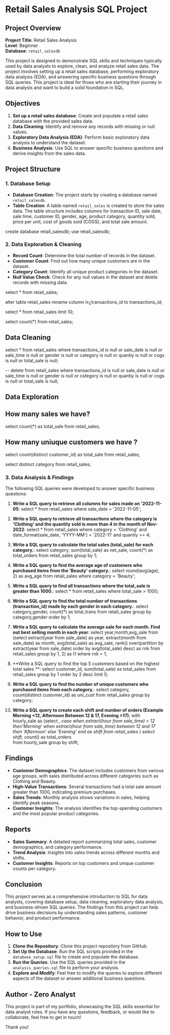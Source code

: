 # Retail Sales Analysis SQL Project

## Project Overview

**Project Title**: Retail Sales Analysis  
**Level**: Beginner  
**Database**: `retail_salesdb`

This project is designed to demonstrate SQL skills and techniques typically used by data analysts to explore, clean, and analyze retail sales data. The project involves setting up a retail sales database, performing exploratory data analysis (EDA), and answering specific business questions through SQL queries. This project is ideal for those who are starting their journey in data analysis and want to build a solid foundation in SQL.

## Objectives

1. **Set up a retail sales database**: Create and populate a retail sales database with the provided sales data.
2. **Data Cleaning**: Identify and remove any records with missing or null values.
3. **Exploratory Data Analysis (EDA)**: Perform basic exploratory data analysis to understand the dataset.
4. **Business Analysis**: Use SQL to answer specific business questions and derive insights from the sales data.

## Project Structure

### 1. Database Setup

- **Database Creation**: The project starts by creating a database named `retail_salesdb`.
- **Table Creation**: A table named `retail_sales` is created to store the sales data. The table structure includes columns for transaction ID, sale date, sale time, customer ID, gender, age, product category, quantity sold, price per unit, cost of goods sold (COGS), and total sale amount.

create database retail_salesdb;
use retail_salesdb;

### 2. Data Exploration & Cleaning

- **Record Count**: Determine the total number of records in the dataset.
- **Customer Count**: Find out how many unique customers are in the dataset.
- **Category Count**: Identify all unique product categories in the dataset.
- **Null Value Check**: Check for any null values in the dataset and delete records with missing data.

select * from retail_sales;

alter table retail_sales
rename column ï»¿transactions_id to transactions_id;
    
select * from retail_sales
limit 10;

select
    count(*) 
from retail_sales;

## Data Cleaning

select * from retail_sales
where transactions_id is null or sale_date is null or sale_time is null or
gender is null or category is null or quantiy is null or cogs is null or total_sale is null;
    
-- 
delete  from retail_sales
where transactions_id is null or sale_date is null or sale_time is null or
gender is null or category is null or quantiy is null or cogs is null or total_sale is null;
    
## Data Exploration

## How many sales we have?
select count(*) as total_sale from retail_sales;

## How many uniuque customers we have ?

select count(distinct customer_id) as total_sale from retail_sales;



select distinct category from retail_sales;

### 3. Data Analysis & Findings

The following SQL queries were developed to answer specific business questions:

1. **Write a SQL query to retrieve all columns for sales made on '2022-11-05**:
select *
from retail_sales
where sale_date = '2022-11-05';

2. **Write a SQL query to retrieve all transactions where the category is 'Clothing' and the quantity sold is more than 4 in the month of Nov-2022**:
select *
from retail_sales
where category = 'Clothing'
and date_format(sale_date, 'YYYY-MM') = '2022-11'
and quantiy >= 4;


3. **Write a SQL query to calculate the total sales (total_sale) for each category.**:
select category,
    sum(total_sale) as net_sale,
    count(*) as total_orders
from retail_sales
group by 1;

4. **Write a SQL query to find the average age of customers who purchased items from the 'Beauty' category.**:
select
    round(avg(age), 2) as avg_age
from retail_sales
where category = 'Beauty';

5. **Write a SQL query to find all transactions where the total_sale is greater than 1000.**:
select * from retail_sales
where total_sale > 1000;


6. **Write a SQL query to find the total number of transactions (transaction_id) made by each gender in each category.**:
select category,gender,
    count(*) as total_trans
from retail_sales
group by category,gender
order by 1;

7. **Write a SQL query to calculate the average sale for each month. Find out best selling month in each year**:
select year,month,avg_sale
 from
(select
    extract(year from sale_date) as year,
    extract(month from sale_date) as month,
    avg(total_sale) as avg_sale,
    rank() over(partition by extract(year from sale_date) order by avg(total_sale) desc) as rnk
from retail_sales
group by 1, 2) as t1
where rnk = 1;

8. **Write a SQL query to find the top 5 customers based on the highest total sales **:
select customer_id,
    sum(total_sale) as total_sales
from retail_sales
group by 1
order by 2 desc
limit 5;

9. **Write a SQL query to find the number of unique customers who purchased items from each category.**:
select category,    
    count(distinct customer_id) as uni_cust
from retail_sales
group by category;


10. **Write a SQL query to create each shift and number of orders (Example Morning <12, Afternoon Between 12 & 17, Evening >17)**;
    with hourly_sale as
(select *,
    case
        when extract(hour from sale_time) < 12 then'Morning'
        when extract(hour from sale_time) between 12 and 17 then 'Afternoon'
        else 'Evening'
    end as shift
from retail_sales
)
select shift,
    count(*) as total_orders    
from hourly_sale
group by shift;


## Findings

- **Customer Demographics**: The dataset includes customers from various age groups, with sales distributed across different categories such as Clothing and Beauty.
- **High-Value Transactions**: Several transactions had a total sale amount greater than 1000, indicating premium purchases.
- **Sales Trends**: Monthly analysis shows variations in sales, helping identify peak seasons.
- **Customer Insights**: The analysis identifies the top-spending customers and the most popular product categories.

## Reports

- **Sales Summary**: A detailed report summarizing total sales, customer demographics, and category performance.
- **Trend Analysis**: Insights into sales trends across different months and shifts.
- **Customer Insights**: Reports on top customers and unique customer counts per category.

## Conclusion

This project serves as a comprehensive introduction to SQL for data analysts, covering database setup, data cleaning, exploratory data analysis, and business-driven SQL queries. The findings from this project can help drive business decisions by understanding sales patterns, customer behavior, and product performance.

## How to Use

1. **Clone the Repository**: Clone this project repository from GitHub.
2. **Set Up the Database**: Run the SQL scripts provided in the `database_setup.sql` file to create and populate the database.
3. **Run the Queries**: Use the SQL queries provided in the `analysis_queries.sql` file to perform your analysis.
4. **Explore and Modify**: Feel free to modify the queries to explore different aspects of the dataset or answer additional business questions.

## Author - Zero Analyst

This project is part of my portfolio, showcasing the SQL skills essential for data analyst roles. If you have any questions, feedback, or would like to collaborate, feel free to get in touch!

Thank you!
